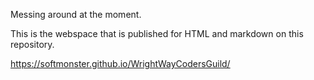 Messing around at the moment.

This is the webspace that is published for HTML and markdown on this repository.

https://softmonster.github.io/WrightWayCodersGuild/

